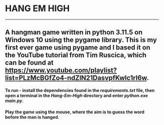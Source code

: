 # HANG EM HIGH
---
## A hangman game written in python 3.11.5 on Windows 10 using the pygame library. This is my first ever game using pygame and I based it on the YouTube tutorial from Tim Ruscica, which can be found at https://www.youtube.com/playlist?list=PLzMcBGfZo4-ndZlN21DasvpfKwIc1rI6w.

#### To run - install the dependencies found in the *requirements.txt* file, then open a terminal in the *Hang-Em-High* directory and enter *python.exe main.py*.

#### Play the game using the mouse, where the aim is to guess the word before the man is hanged.